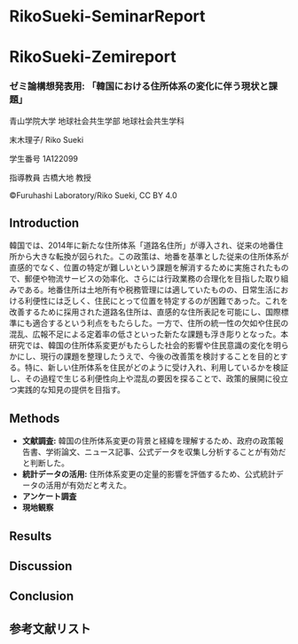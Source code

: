 # RikoSueki-SeminarReport
# RikoSueki-Zemireport
### ゼミ論構想発表用: 「韓国における住所体系の変化に伴う現状と課題」
青山学院大学 地球社会共生学部 地球社会共生学科

末木理子/ Riko Sueki

学生番号 1A122099

指導教員 古橋大地 教授

©︎Furuhashi Laboratory/Riko Sueki, CC BY 4.0
## Introduction
韓国では、2014年に新たな住所体系「道路名住所」が導入され、従来の地番住所から大きな転換が図られた。この政策は、地番を基準とした従来の住所体系が直感的でなく、位置の特定が難しいという課題を解消するために実施されたもので、郵便や物流サービスの効率化、さらには行政業務の合理化を目指した取り組みである。地番住所は土地所有や税務管理には適していたものの、日常生活における利便性には乏しく、住民にとって位置を特定するのが困難であった。これを改善するために採用された道路名住所は、直感的な住所表記を可能にし、国際標準にも適合するという利点をもたらした。一方で、住所の統一性の欠如や住民の混乱、広報不足による定着率の低さといった新たな課題も浮き彫りとなった。本研究では、韓国の住所体系変更がもたらした社会的影響や住民意識の変化を明らかにし、現行の課題を整理したうえで、今後の改善策を検討することを目的とする。特に、新しい住所体系を住民がどのように受け入れ、利用しているかを検証し、その過程で生じる利便性向上や混乱の要因を探ることで、政策的展開に役立つ実践的な知見の提供を目指す。

## Methods
* **文献調査:** 韓国の住所体系変更の背景と経緯を理解するため、政府の政策報告書、学術論文、ニュース記事、公式データを収集し分析することが有効だと判断した。
* **統計データの活用:** 住所体系変更の定量的影響を評価するため、公式統計データの活用が有効だと考えた。
* **アンケート調査**
* **現地観察**
## Results
## Discussion
## Conclusion
## 参考文献リスト
